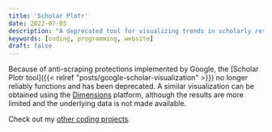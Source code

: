 ```yaml
---
title: 'Scholar Plotr'
date: 2022-07-03
description: "A deprecated tool for visualizing trends in scholarly research using results from Google Scholar"
keywords: [coding, programming, website]
draft: false
---
```


Because of anti-scraping protections implemented by Google, the [Scholar Plotr tool]({{< relref "posts/google-scholar-visualization" >}}) no longer reliably functions and has been deprecated. A similar visualization can be obtained using the [Dimensions](https://app.dimensions.ai/) platform, although the results are more limited and the underlying data is not made available.

Check out my [other coding projects](/coding).

